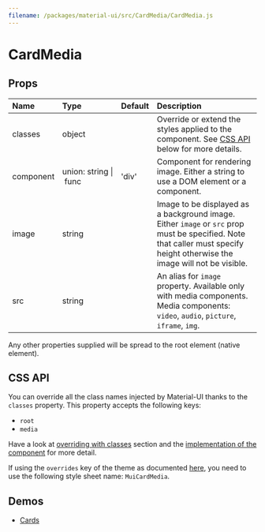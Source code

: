 ```yaml
---
filename: /packages/material-ui/src/CardMedia/CardMedia.js
---
```


<!--- This documentation is automatically generated, do not try to edit it. -->

# CardMedia



## Props

| Name | Type | Default | Description |
|:-----|:-----|:--------|:------------|
| <span class="prop-name">classes</span> | <span class="prop-type">object |   | Override or extend the styles applied to the component. See [CSS API](#css-api) below for more details. |
| <span class="prop-name">component</span> | <span class="prop-type">union:&nbsp;string&nbsp;&#124;<br>&nbsp;func<br> | <span class="prop-default">'div'</span> | Component for rendering image. Either a string to use a DOM element or a component. |
| <span class="prop-name">image</span> | <span class="prop-type">string |   | Image to be displayed as a background image. Either `image` or `src` prop must be specified. Note that caller must specify height otherwise the image will not be visible. |
| <span class="prop-name">src</span> | <span class="prop-type">string |   | An alias for `image` property. Available only with media components. Media components: `video`, `audio`, `picture`, `iframe`, `img`. |

Any other properties supplied will be spread to the root element (native element).

## CSS API

You can override all the class names injected by Material-UI thanks to the `classes` property.
This property accepts the following keys:
- `root`
- `media`

Have a look at [overriding with classes](/customization/overrides#overriding-with-classes) section
and the [implementation of the component](https://github.com/mui-org/material-ui/tree/master/packages/material-ui/src/CardMedia/CardMedia.js)
for more detail.

If using the `overrides` key of the theme as documented
[here](/customization/themes#customizing-all-instances-of-a-component-type),
you need to use the following style sheet name: `MuiCardMedia`.

## Demos

- [Cards](/demos/cards)

